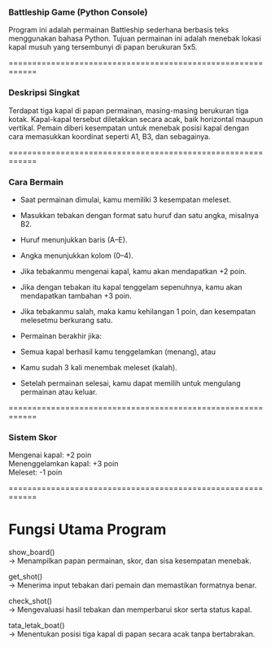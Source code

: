 ### Battleship Game (Python Console)

Program ini adalah permainan Battleship sederhana berbasis teks menggunakan bahasa Python.
Tujuan permainan ini adalah menebak lokasi kapal musuh yang tersembunyi di papan berukuran 5x5.

============================================================
### Deskripsi Singkat

Terdapat tiga kapal di papan permainan, masing-masing berukuran tiga kotak.
Kapal-kapal tersebut diletakkan secara acak, baik horizontal maupun vertikal.
Pemain diberi kesempatan untuk menebak posisi kapal dengan cara memasukkan koordinat seperti A1, B3, dan sebagainya.

============================================================

### Cara Bermain

- Saat permainan dimulai, kamu memiliki 3 kesempatan meleset.

- Masukkan tebakan dengan format satu huruf dan satu angka, misalnya B2.

- Huruf menunjukkan baris (A–E).

- Angka menunjukkan kolom (0–4).

- Jika tebakanmu mengenai kapal, kamu akan mendapatkan +2 poin.

- Jika dengan tebakan itu kapal tenggelam sepenuhnya, kamu akan mendapatkan tambahan +3 poin.

- Jika tebakanmu salah, maka kamu kehilangan 1 poin, dan kesempatan melesetmu berkurang satu.

- Permainan berakhir jika:

- Semua kapal berhasil kamu tenggelamkan (menang), atau

- Kamu sudah 3 kali menembak meleset (kalah).

- Setelah permainan selesai, kamu dapat memilih untuk mengulang permainan atau keluar.

 ============================================================  
### Sistem Skor

Mengenai kapal: +2 poin  
Menenggelamkan kapal: +3 poin  
Meleset: -1 poin

============================================================

# Fungsi Utama Program

show_board()  
→ Menampilkan papan permainan, skor, dan sisa kesempatan menebak.

get_shot()  
→ Menerima input tebakan dari pemain dan memastikan formatnya benar.

check_shot()  
→ Mengevaluasi hasil tebakan dan memperbarui skor serta status kapal.

tata_letak_boat()  
→ Menentukan posisi tiga kapal di papan secara acak tanpa bertabrakan.

